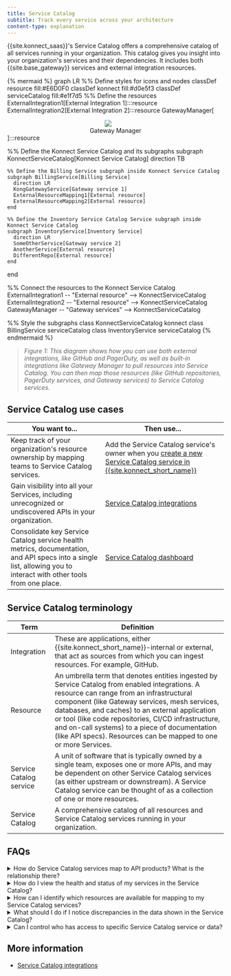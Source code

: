 ```yaml
---
title: Service Catalog
subtitle: Track every service across your architecture
content-type: explanation
---
```


{{site.konnect_saas}}'s Service Catalog offers a comprehensive catalog of all services running in your organization. This catalog gives you insight into your organization's services and their dependencies. It includes both {{site.base_gateway}} services and external integration resources.

<!-- vale off-->
{% mermaid %}
graph LR
  %% Define styles for icons and nodes
  classDef resource fill:#E6D0F0
  classDef konnect fill:#d0e5f3
  classDef serviceCatalog fill:#e1f7d5
  %% Define the resources
  ExternalIntegration1[External Integration 1]:::resource
  ExternalIntegration2[External Integration 2</div>]:::resource
  GatewayManager[<div style="text-align:center;"><img src="/assets/images/logos/konglogo-gradient-secondary.svg" style="max-height:50px; max-width:50px; display:block; margin:0 auto;" class="no-image-expand"/> Gateway Manager</div>]:::resource

  %% Define the Konnect Service Catalog and its subgraphs
  subgraph KonnectServiceCatalog[Konnect Service Catalog]
    direction TB

    %% Define the Billing Service subgraph inside Konnect Service Catalog
    subgraph BillingService[Billing Service]
      direction LR
      KongGatewayService[Gateway service 1]
      ExternalResourceMapping1[External resource]
      ExternalResourceMapping2[External resource]
    end

    %% Define the Inventory Service Catalog Service subgraph inside Konnect Service Catalog
    subgraph InventoryService[Inventory Service]
      direction LR
      SomeOtherService[Gateway service 2]
      AnotherService[External resource]
      DifferentRepo[External resource]
    end

  end

  %% Connect the resources to the Konnect Service Catalog
  ExternalIntegration1 -- "External resource" --> KonnectServiceCatalog
  ExternalIntegration2 -- "External resource" --> KonnectServiceCatalog
  GatewayManager -- "Gateway services" --> KonnectServiceCatalog

  %% Style the subgraphs
  class KonnectServiceCatalog konnect
  class BillingService serviceCatalog
  class InventoryService serviceCatalog
{% endmermaid %}
<!-- vale on-->

> *Figure 1: This diagram shows how you can use both external integrations, like GitHub and PagerDuty, as well as built-in integrations like Gateway Manager to pull resources into Service Catalog. You can then map those resources (like GitHub repositories, PagerDuty services, and Gateway services) to Service Catalog services.*

## Service Catalog use cases

| You want to... | Then use... |
| -------------- | ----------- |
| Keep track of your organization's resource ownership by mapping teams to Service Catalog services. | Add the Service Catalog service's owner when you [create a new Service Catalog service in {{site.konnect_short_name}}](https://cloud.konghq.com/service-catalog/create-service) |
| Gain visibility into all your Services, including unrecognized or undiscovered APIs in your organization.  | [Service Catalog integrations](https://cloud.konghq.com/service-catalog/integrations) |
| Consolidate key Service Catalog service health metrics, documentation, and API specs into a single list, allowing you to interact with other tools from one place. | [Service Catalog dashboard](https://cloud.konghq.com/service-catalog/) |

<!-- commenting this out until it's released:
| Govern how services are created and maintained across your company to adhere to security, compliance, and engineering best practices. | Scorecards |-->

## Service Catalog terminology

| Term | Definition |
| ---- | ---------- |
| Integration | These are applications, either {{site.konnect_short_name}}-internal or external, that act as sources from which you can ingest resources. For example, GitHub. |
| Resource | An umbrella term that denotes entities ingested by Service Catalog from enabled integrations. A resource can range from an infrastructural component (like Gateway services, mesh services, databases, and caches) to an external application or tool (like code repositories, CI/CD infrastructure, and on-call systems) to a piece of documentation (like API specs). Resources can be mapped to one or more Services. |
| Service Catalog service | A unit of software that is typically owned by a single team, exposes one or more APIs, and may be dependent on other Service Catalog services (as either upstream or downstream). A Service Catalog service can be thought of as a collection of one or more resources. |
| Service Catalog | A comprehensive catalog of all resources and Service Catalog services running in your organization. |

## FAQs

<details><summary>How do Service Catalog services map to API products? What is the relationship there?</summary>

{% capture service_mapping %}
Service Catalog services do not directly map to API products. Rather, a Gateway service can be mapped to a Service Catalog service and you can then map the Gateway service to an API product version in Service Catalog.
{% endcapture %}

{{ service_mapping | markdownify }}

</details>

<details><summary>How do I view the health and status of my services in the Service Catalog?</summary>

{% capture service_health %}
Navigate to **Services** in the Service Catalog and click on the Service Catalog service you want to view the health and status of.
{% endcapture %}

{{ service_health | markdownify }}

</details>

<details><summary>How can I identify which resources are available for mapping to my Service Catalog services?</summary>

{% capture reuse_resources %}
Navigate to the **Resources** page in the Service Catalog to view a list of all available resources. These are ingested by Service Catalog from the integrations that have been installed and authorized, which are found on the **Integrations** page. 
{% endcapture %}

{{ reuse_resources | markdownify }}

</details>

<details><summary>What should I do if I notice discrepancies in the data shown in the Service Catalog?</summary>

{% capture discrepancies %}
Check the Service Catalog integration settings and data sources for any issues. Ensure that all connected tools are properly configured and that data synchronization is functioning correctly.
{% endcapture %}

{{ discrepancies | markdownify }}

</details>

<details><summary>Can I control who has access to specific Service Catalog service or data?</summary>

{% capture service_access %}
Yes, you can configure access controls and manage permissions to Service Catalog by configuring [teams](/konnect/org-management/teams-and-roles/manage/) and [roles](/konnect/org-management/teams-and-roles/roles-reference/).
{% endcapture %}

{{ service_access | markdownify }}

</details>

## More information
* [Service Catalog integrations](/konnect/service-catalog/integrations)